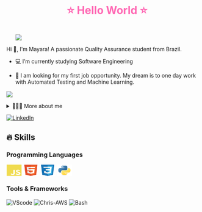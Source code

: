  <!--título-->
<div id="user-content-toc">
  <ul align="center">
    <summary><h1 style="display: inline-block; color: hotpink;">⭐ Hello World ⭐</h1>
    <p align="left">
    <img align="center" src= "https://user-images.githubusercontent.com/74038190/212284136-03988914-d899-44b4-b1d9-4eeccf656e44.gif"> </p>

</div>

<!-- Presentation -->
<p>
  Hi 👋, I'm Mayara! A passionate Quality Assurance student from Brazil.

  - 💻  I’m currently studying Software Engineering 

  - 🔭 I am looking for my first job opportunity. My dream is to one day work with Automated Testing and Machine Learning.
</p>
<!-- GIF -->
<p align="left">
  <img align="center" src="https://user-images.githubusercontent.com/74038190/212750155-3ceddfbd-19d3-40a3-87af-8d329c8323c4.gif">
</p>

<!-- Dropdown -->
<details>
  <summary>👩🏻‍💻 More about me</summary>

  - 💬 As a tech enthusiast, I'm really passionate about software quality and testing. I’m looking to apply and grow my skills in environments that value innovation. I have experience with gathering requirements, writing user stories, and managing backlogs, including prioritizing, refining, estimating, and maintaining them. Plus, I’m skilled in tracking project lifecycles and creating documentation like test plans.
</details>


<!-- Links -->
[![LinkedIn](https://img.shields.io/badge/LinkedIn-0077B5?style=for-the-badge&logo=linkedin&logoColor=white)](https://www.linkedin.com/in/mayaraluiza/)


## 🔥 Skills
<!-- Skills: Programming Languages -->
  <div style="flex-basis: 48%;">
    <h3>Programming Languages</h3>
    <img align="center" alt="Js" height="30" width="40" src="https://raw.githubusercontent.com/devicons/devicon/master/icons/javascript/javascript-plain.svg">
    <img align="center" alt="HTML" height="30" width="40" src="https://raw.githubusercontent.com/devicons/devicon/master/icons/html5/html5-original.svg">
    <img align="center" alt="CSS" height="30" width="40" src="https://raw.githubusercontent.com/devicons/devicon/master/icons/css3/css3-original.svg">
    <img align="center" alt="Python" height="30" width="40" src="https://raw.githubusercontent.com/devicons/devicon/master/icons/python/python-original.svg">
    
  </div>
  
  <!-- Skills: Tools & Frameworks -->
  <div style="flex-basis: 48%;">
    <h3>Tools & Frameworks</h3>
    <img align="center" alt="VScode" height="30" width="40" src="https://cdn.jsdelivr.net/gh/devicons/devicon/icons/vscode/vscode-original.svg">
    <img align="center" alt="Chris-AWS" height="30" width="40" src="https://cdn.jsdelivr.net/gh/devicons/devicon/icons/git/git-original.svg">
    <img align="center" alt="Bash" height="30" width="40" src="https://cdn.jsdelivr.net/gh/devicons/devicon/icons/bash/bash-original.svg">
  </div>
  
